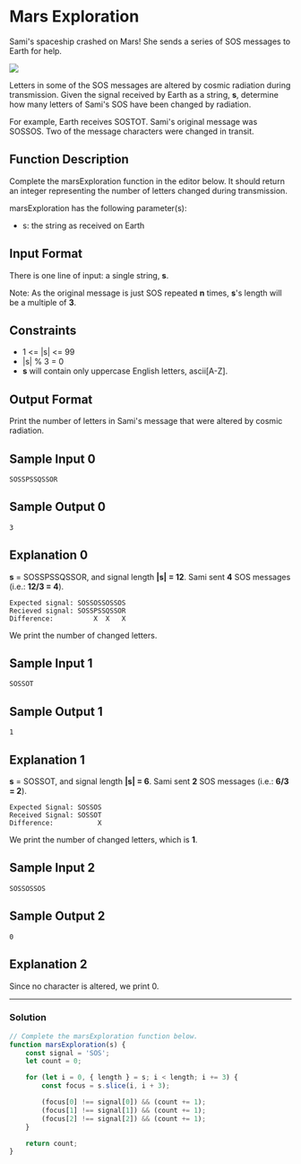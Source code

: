 # Mars Exploration

Sami's spaceship crashed on Mars! She sends a series of SOS messages to Earth for help.

![](https://s3.amazonaws.com/hr-challenge-images/16032/1453204202-9e3fd295bb-NASA_Mars_Rover.jpg)

Letters in some of the SOS messages are altered by cosmic radiation during transmission. Given the signal received by Earth as a string, **s**, determine how many letters of Sami's SOS have been changed by radiation.

For example, Earth receives SOSTOT. Sami's original message was SOSSOS. Two of the message characters were changed in transit.

## Function Description

Complete the marsExploration function in the editor below. It should return an integer representing the number of letters changed during transmission.

marsExploration has the following parameter(s):

- s: the string as received on Earth

## Input Format

There is one line of input: a single string, **s**.

Note: As the original message is just SOS repeated **n** times, **s**'s length will be a multiple of **3**.

## Constraints

- 1 <= |s| <= 99
- |s| % 3 = 0
- **s** will contain only uppercase English letters, ascii[A-Z].

## Output Format

Print the number of letters in Sami's message that were altered by cosmic radiation.

## Sample Input 0

```
SOSSPSSQSSOR
```

## Sample Output 0

```
3
```

## Explanation 0

**s** = SOSSPSSQSSOR, and signal length **|s| = 12**. Sami sent **4** SOS messages (i.e.: **12/3 = 4**).

```
Expected signal: SOSSOSSOSSOS
Recieved signal: SOSSPSSQSSOR
Difference:          X  X   X
```

We print the number of changed letters.

## Sample Input 1

```
SOSSOT
```

## Sample Output 1

```
1
```

## Explanation 1

**s** = SOSSOT, and signal length **|s| = 6**. Sami sent **2** SOS messages (i.e.: **6/3 = 2**).

```
Expected Signal: SOSSOS     
Received Signal: SOSSOT
Difference:           X
```

We print the number of changed letters, which is **1**.

## Sample Input 2

```
SOSSOSSOS
```

## Sample Output 2

```
0
```

## Explanation 2

Since no character is altered, we print 0.


---

### Solution

```javascript
// Complete the marsExploration function below.
function marsExploration(s) {
    const signal = 'SOS';
    let count = 0;

    for (let i = 0, { length } = s; i < length; i += 3) {
        const focus = s.slice(i, i + 3);

        (focus[0] !== signal[0]) && (count += 1);
        (focus[1] !== signal[1]) && (count += 1);
        (focus[2] !== signal[2]) && (count += 1);
    }

    return count;
}
```